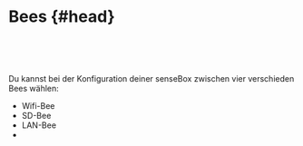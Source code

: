 # Bees {#head}
<div class="description"></div>

<div class="line">
    <br>
    <br>
    <br>
</div>

Du kannst bei der Konfiguration deiner senseBox zwischen vier verschieden Bees wählen: 

* Wifi-Bee
* SD-Bee 
* LAN-Bee
* 
